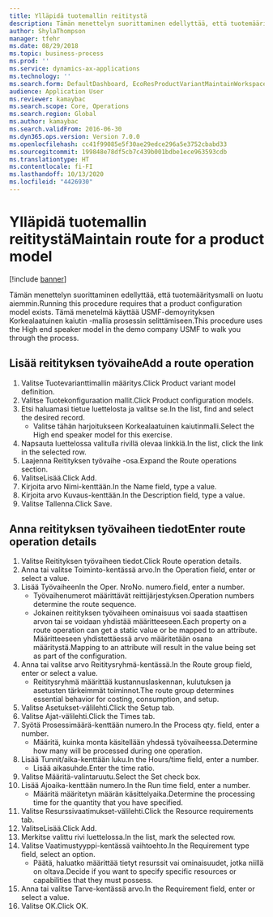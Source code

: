 ```yaml
---
title: Ylläpidä tuotemallin reititystä
description: Tämän menettelyn suorittaminen edellyttää, että tuotemääritysmalli on luotu aiemmin.
author: ShylaThompson
manager: tfehr
ms.date: 08/29/2018
ms.topic: business-process
ms.prod: ''
ms.service: dynamics-ax-applications
ms.technology: ''
ms.search.form: DefaultDashboard, EcoResProductVariantMaintainWorkspace, PCProductConfigurationModelListPage, PCProductConfigurationModelDetails, PCRouteOperationDetails, WrkCtrCapabilityLookUp
audience: Application User
ms.reviewer: kamaybac
ms.search.scope: Core, Operations
ms.search.region: Global
ms.author: kamaybac
ms.search.validFrom: 2016-06-30
ms.dyn365.ops.version: Version 7.0.0
ms.openlocfilehash: cc41f99085e5f30ae29edce296a5e3752cbabd33
ms.sourcegitcommit: 199848e78df5cb7c439b001bdbe1ece963593cdb
ms.translationtype: HT
ms.contentlocale: fi-FI
ms.lasthandoff: 10/13/2020
ms.locfileid: "4426930"
---
```

# <a name="maintain-route-for-a-product-model"></a><span data-ttu-id="7a700-103">Ylläpidä tuotemallin reititystä</span><span class="sxs-lookup"><span data-stu-id="7a700-103">Maintain route for a product model</span></span>

[!include [banner](../../includes/banner.md)]

<span data-ttu-id="7a700-104">Tämän menettelyn suorittaminen edellyttää, että tuotemääritysmalli on luotu aiemmin.</span><span class="sxs-lookup"><span data-stu-id="7a700-104">Running this procedure requires that a product configuration model exists.</span></span> <span data-ttu-id="7a700-105">Tämä menetelmä käyttää USMF-demoyrityksen Korkealaatuinen kaiutin -mallia prosessin selittämiseen.</span><span class="sxs-lookup"><span data-stu-id="7a700-105">This procedure uses the High end speaker model in the demo company USMF to walk you through the process.</span></span>


## <a name="add-a-route-operation"></a><span data-ttu-id="7a700-106">Lisää reitityksen työvaihe</span><span class="sxs-lookup"><span data-stu-id="7a700-106">Add a route operation</span></span>
1. <span data-ttu-id="7a700-107">Valitse Tuotevarianttimallin määritys.</span><span class="sxs-lookup"><span data-stu-id="7a700-107">Click Product variant model definition.</span></span>
2. <span data-ttu-id="7a700-108">Valitse Tuotekonfiguraation mallit.</span><span class="sxs-lookup"><span data-stu-id="7a700-108">Click Product configuration models.</span></span>
3. <span data-ttu-id="7a700-109">Etsi haluamasi tietue luettelosta ja valitse se.</span><span class="sxs-lookup"><span data-stu-id="7a700-109">In the list, find and select the desired record.</span></span>
    * <span data-ttu-id="7a700-110">Valitse tähän harjoitukseen Korkealaatuinen kaiutinmalli.</span><span class="sxs-lookup"><span data-stu-id="7a700-110">Select the High end speaker model for this exercise.</span></span>  
4. <span data-ttu-id="7a700-111">Napsauta luettelossa valitulla rivillä olevaa linkkiä.</span><span class="sxs-lookup"><span data-stu-id="7a700-111">In the list, click the link in the selected row.</span></span>
5. <span data-ttu-id="7a700-112">Laajenna Reitityksen työvaihe -osa.</span><span class="sxs-lookup"><span data-stu-id="7a700-112">Expand the Route operations section.</span></span>
6. <span data-ttu-id="7a700-113">ValitseLisää.</span><span class="sxs-lookup"><span data-stu-id="7a700-113">Click Add.</span></span>
7. <span data-ttu-id="7a700-114">Kirjoita arvo Nimi-kenttään.</span><span class="sxs-lookup"><span data-stu-id="7a700-114">In the Name field, type a value.</span></span>
8. <span data-ttu-id="7a700-115">Kirjoita arvo Kuvaus-kenttään.</span><span class="sxs-lookup"><span data-stu-id="7a700-115">In the Description field, type a value.</span></span>
9. <span data-ttu-id="7a700-116">Valitse Tallenna.</span><span class="sxs-lookup"><span data-stu-id="7a700-116">Click Save.</span></span>

## <a name="enter-route-operation-details"></a><span data-ttu-id="7a700-117">Anna reitityksen työvaiheen tiedot</span><span class="sxs-lookup"><span data-stu-id="7a700-117">Enter route operation details</span></span>
1. <span data-ttu-id="7a700-118">Valitse Reitityksen työvaiheen tiedot.</span><span class="sxs-lookup"><span data-stu-id="7a700-118">Click Route operation details.</span></span>
2. <span data-ttu-id="7a700-119">Anna tai valitse Toiminto-kentässä arvo.</span><span class="sxs-lookup"><span data-stu-id="7a700-119">In the Operation field, enter or select a value.</span></span>
3. <span data-ttu-id="7a700-120">Lisää Työvaiheen</span><span class="sxs-lookup"><span data-stu-id="7a700-120">In the Oper.</span></span> <span data-ttu-id="7a700-121">Nro</span><span class="sxs-lookup"><span data-stu-id="7a700-121">No.</span></span> <span data-ttu-id="7a700-122">numero.</span><span class="sxs-lookup"><span data-stu-id="7a700-122">field, enter a number.</span></span>
    * <span data-ttu-id="7a700-123">Työvaihenumerot määrittävät reittijärjestyksen.</span><span class="sxs-lookup"><span data-stu-id="7a700-123">Operation numbers determine the route sequence.</span></span>  
    * <span data-ttu-id="7a700-124">Jokainen reitityksen työvaiheen ominaisuus voi saada staattisen arvon tai se voidaan yhdistää määritteeseen.</span><span class="sxs-lookup"><span data-stu-id="7a700-124">Each property on a route operation can get a static value or be mapped to an attribute.</span></span> <span data-ttu-id="7a700-125">Määritteeseen yhdistettäessä arvo määritetään osana määritystä.</span><span class="sxs-lookup"><span data-stu-id="7a700-125">Mapping to an attribute will result in the value being set as part of the configuration.</span></span>  
4. <span data-ttu-id="7a700-126">Anna tai valitse arvo Reititysryhmä-kentässä.</span><span class="sxs-lookup"><span data-stu-id="7a700-126">In the Route group field, enter or select a value.</span></span>
    * <span data-ttu-id="7a700-127">Reititysryhmä määrittää kustannuslaskennan, kulutuksen ja asetusten tärkeimmät toiminnot.</span><span class="sxs-lookup"><span data-stu-id="7a700-127">The route group determines essential behavior for costing, consumption, and setup.</span></span>  
5. <span data-ttu-id="7a700-128">Valitse Asetukset-välilehti.</span><span class="sxs-lookup"><span data-stu-id="7a700-128">Click the Setup tab.</span></span>
6. <span data-ttu-id="7a700-129">Valitse Ajat-välilehti.</span><span class="sxs-lookup"><span data-stu-id="7a700-129">Click the Times tab.</span></span>
7. <span data-ttu-id="7a700-130">Syötä Prosessimäärä-kenttään numero.</span><span class="sxs-lookup"><span data-stu-id="7a700-130">In the Process qty. field, enter a number.</span></span>
    * <span data-ttu-id="7a700-131">Määritä, kuinka monta käsitellään yhdessä työvaiheessa.</span><span class="sxs-lookup"><span data-stu-id="7a700-131">Determine how many will be processed during one operation.</span></span>  
8. <span data-ttu-id="7a700-132">Lisää Tunnit/aika-kenttään luku.</span><span class="sxs-lookup"><span data-stu-id="7a700-132">In the Hours/time field, enter a number.</span></span>
    * <span data-ttu-id="7a700-133">Lisää aikasuhde.</span><span class="sxs-lookup"><span data-stu-id="7a700-133">Enter the time ratio.</span></span>  
9. <span data-ttu-id="7a700-134">Valitse Määritä-valintaruutu.</span><span class="sxs-lookup"><span data-stu-id="7a700-134">Select the Set check box.</span></span>
10. <span data-ttu-id="7a700-135">Lisää Ajoaika-kenttään numero.</span><span class="sxs-lookup"><span data-stu-id="7a700-135">In the Run time field, enter a number.</span></span>
    * <span data-ttu-id="7a700-136">Määritä määritetyn määrän käsittelyaika.</span><span class="sxs-lookup"><span data-stu-id="7a700-136">Determine the processing time for the quantity that you have specified.</span></span>  
11. <span data-ttu-id="7a700-137">Valitse Resurssivaatimukset-välilehti.</span><span class="sxs-lookup"><span data-stu-id="7a700-137">Click the Resource requirements tab.</span></span>
12. <span data-ttu-id="7a700-138">ValitseLisää.</span><span class="sxs-lookup"><span data-stu-id="7a700-138">Click Add.</span></span>
13. <span data-ttu-id="7a700-139">Merkitse valittu rivi luettelossa.</span><span class="sxs-lookup"><span data-stu-id="7a700-139">In the list, mark the selected row.</span></span>
14. <span data-ttu-id="7a700-140">Valitse Vaatimustyyppi-kentässä vaihtoehto.</span><span class="sxs-lookup"><span data-stu-id="7a700-140">In the Requirement type field, select an option.</span></span>
    * <span data-ttu-id="7a700-141">Päätä, haluatko määrittää tietyt resurssit vai ominaisuudet, jotka niillä on oltava.</span><span class="sxs-lookup"><span data-stu-id="7a700-141">Decide if you want to specify specific resources or capabilities that they must possess.</span></span>  
15. <span data-ttu-id="7a700-142">Anna tai valitse Tarve-kentässä arvo.</span><span class="sxs-lookup"><span data-stu-id="7a700-142">In the Requirement field, enter or select a value.</span></span>
16. <span data-ttu-id="7a700-143">Valitse OK.</span><span class="sxs-lookup"><span data-stu-id="7a700-143">Click OK.</span></span>

